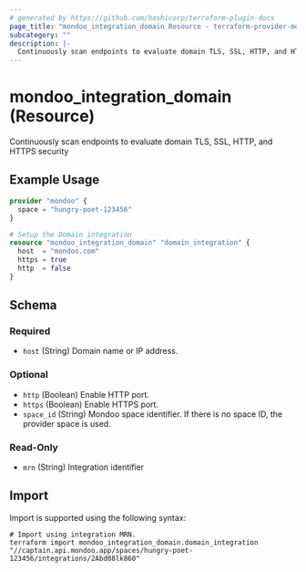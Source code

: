```yaml
---
# generated by https://github.com/hashicorp/terraform-plugin-docs
page_title: "mondoo_integration_domain Resource - terraform-provider-mondoo"
subcategory: ""
description: |-
  Continuously scan endpoints to evaluate domain TLS, SSL, HTTP, and HTTPS security
---
```


# mondoo_integration_domain (Resource)

Continuously scan endpoints to evaluate domain TLS, SSL, HTTP, and HTTPS security

## Example Usage

```terraform
provider "mondoo" {
  space = "hungry-poet-123456"
}

# Setup the Domain integration
resource "mondoo_integration_domain" "domain_integration" {
  host  = "mondoo.com"
  https = true
  http  = false
}
```

<!-- schema generated by tfplugindocs -->
## Schema

### Required

- `host` (String) Domain name or IP address.

### Optional

- `http` (Boolean) Enable HTTP port.
- `https` (Boolean) Enable HTTPS port.
- `space_id` (String) Mondoo space identifier. If there is no space ID, the provider space is used.

### Read-Only

- `mrn` (String) Integration identifier

## Import

Import is supported using the following syntax:

```shell
# Import using integration MRN.
terraform import mondoo_integration_domain.domain_integration "//captain.api.mondoo.app/spaces/hungry-poet-123456/integrations/2Abd08lk860"
```
